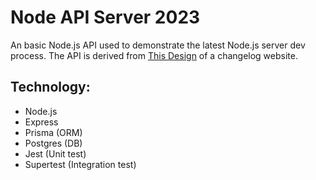# Node API Server 2023
An basic Node.js API used to demonstrate the latest Node.js server dev process. The API is derived from [This Design](https://www.framer.com/templates/chronos/) of a changelog website.

## Technology:
- Node.js
- Express
- Prisma (ORM)
- Postgres (DB)
- Jest (Unit test)
- Supertest (Integration test)
